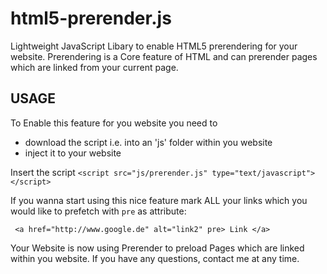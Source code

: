 html5-prerender.js
==================

Lightweight JavaScript Libary to enable HTML5 prerendering for your website. 
Prerendering is a Core feature of HTML and can prerender pages which are linked from your current page.


USAGE
-------------------

To Enable this feature for you website you need to 
* download the script i.e. into an 'js' folder within you website
* inject it to your website


Insert the script `<script src="js/prerender.js" type="text/javascript"></script>` 

If you wanna start using this nice feature mark ALL your links which you would like to prefetch with `pre` as attribute:

` <a href="http://www.google.de" alt="link2" pre> Link </a>`

Your Website is now using Prerender to preload Pages which are linked within you website. If you have any questions, contact me at any time. 




